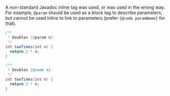 A non-standard Javadoc inline tag was used, or was used in the wrong way. For
example, `@param` should be used as a block tag to describe parameters, but
cannot be used inline to link to parameters (prefer `{@code paramName}` for
that).

```java {.bad}
/**
 * Doubles {@param n}.
 */
int twoTimes(int n) {
  return 2 * n;
}
```

```java {.good}
/**
 * Doubles {@code n}.
 */
int twoTimes(int n) {
  return 2 * n;
}
```

